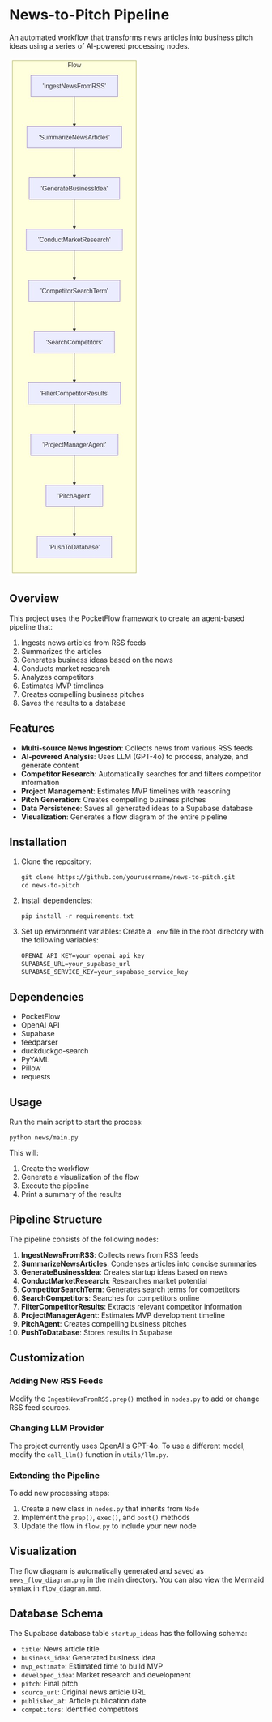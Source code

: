 # News-to-Pitch Pipeline

An automated workflow that transforms news articles into business pitch ideas using a series of AI-powered processing nodes.

![News Flow Diagram](news_flow_diagram.png)

## Overview

This project uses the PocketFlow framework to create an agent-based pipeline that:

1. Ingests news articles from RSS feeds
2. Summarizes the articles
3. Generates business ideas based on the news
4. Conducts market research
5. Analyzes competitors
6. Estimates MVP timelines
7. Creates compelling business pitches
8. Saves the results to a database

## Features

- **Multi-source News Ingestion**: Collects news from various RSS feeds
- **AI-powered Analysis**: Uses LLM (GPT-4o) to process, analyze, and generate content
- **Competitor Research**: Automatically searches for and filters competitor information
- **Project Management**: Estimates MVP timelines with reasoning
- **Pitch Generation**: Creates compelling business pitches
- **Data Persistence**: Saves all generated ideas to a Supabase database
- **Visualization**: Generates a flow diagram of the entire pipeline

## Installation

1. Clone the repository:
   ```
   git clone https://github.com/yourusername/news-to-pitch.git
   cd news-to-pitch
   ```

2. Install dependencies:
   ```
   pip install -r requirements.txt
   ```

3. Set up environment variables:
   Create a `.env` file in the root directory with the following variables:
   ```
   OPENAI_API_KEY=your_openai_api_key
   SUPABASE_URL=your_supabase_url
   SUPABASE_SERVICE_KEY=your_supabase_service_key
   ```

## Dependencies

- PocketFlow
- OpenAI API
- Supabase
- feedparser
- duckduckgo-search
- PyYAML
- Pillow
- requests

## Usage

Run the main script to start the process:

```
python news/main.py
```

This will:
1. Create the workflow
2. Generate a visualization of the flow
3. Execute the pipeline
4. Print a summary of the results

## Pipeline Structure

The pipeline consists of the following nodes:

1. **IngestNewsFromRSS**: Collects news from RSS feeds
2. **SummarizeNewsArticles**: Condenses articles into concise summaries
3. **GenerateBusinessIdea**: Creates startup ideas based on news
4. **ConductMarketResearch**: Researches market potential
5. **CompetitorSearchTerm**: Generates search terms for competitors
6. **SearchCompetitors**: Searches for competitors online
7. **FilterCompetitorResults**: Extracts relevant competitor information
8. **ProjectManagerAgent**: Estimates MVP development timeline
9. **PitchAgent**: Creates compelling business pitches
10. **PushToDatabase**: Stores results in Supabase

## Customization

### Adding New RSS Feeds

Modify the `IngestNewsFromRSS.prep()` method in `nodes.py` to add or change RSS feed sources.

### Changing LLM Provider

The project currently uses OpenAI's GPT-4o. To use a different model, modify the `call_llm()` function in `utils/llm.py`.

### Extending the Pipeline

To add new processing steps:

1. Create a new class in `nodes.py` that inherits from `Node`
2. Implement the `prep()`, `exec()`, and `post()` methods
3. Update the flow in `flow.py` to include your new node

## Visualization

The flow diagram is automatically generated and saved as `news_flow_diagram.png` in the main directory. You can also view the Mermaid syntax in `flow_diagram.mmd`.

## Database Schema

The Supabase database table `startup_ideas` has the following schema:

- `title`: News article title
- `business_idea`: Generated business idea
- `mvp_estimate`: Estimated time to build MVP
- `developed_idea`: Market research and development
- `pitch`: Final pitch
- `source_url`: Original news article URL
- `published_at`: Article publication date
- `competitors`: Identified competitors

